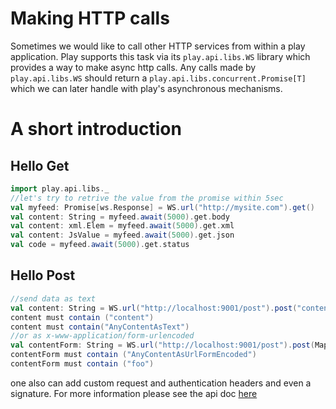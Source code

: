 # Making HTTP calls

Sometimes we would like to call other HTTP services from within a play application. Play supports this task via its ```play.api.libs.WS``` library which provides a way to make async http calls. Any calls made by ```play.api.libs.WS``` should return a ```play.api.libs.concurrent.Promise[T]``` which we can later handle with play's asynchronous mechanisms.

# A short introduction

## Hello Get
```scala
import play.api.libs._
//let's try to retrive the value from the promise within 5sec
val myfeed: Promise[ws.Response] = WS.url("http://mysite.com").get()
val content: String = myfeed.await(5000).get.body
val content: xml.Elem = myfeed.await(5000).get.xml
val content: JsValue = myfeed.await(5000).get.json
val code = myfeed.await(5000).get.status
```

## Hello Post
```scala
//send data as text
val content: String = WS.url("http://localhost:9001/post").post("content").await(5000).get.body
content must contain ("content")
content must contain("AnyContentAsText")
//or as x-www-application/form-urlencoded
val contentForm: String = WS.url("http://localhost:9001/post").post(Map("param1"->Seq("foo"))).await(5000).get.body
contentForm must contain ("AnyContentAsUrlFormEncoded")
contentForm must contain ("foo")
```
one also can add custom request and authentication headers and even a signature. For more information please see the api doc [here](https://github.com/playframework/Play20/blob/master/framework/src/play/src/main/scala/play/api/libs/WS.scala)

